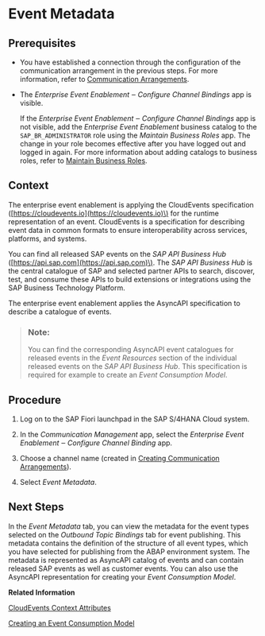<!-- loioa98b934b78b64858b23de3f8de915c45 -->

# Event Metadata



## Prerequisites

-   You have established a connection through the configuration of the communication arrangement in the previous steps. For more information, refer to [Communication Arrangements](communication-arrangements-2144420.md).

-   The *Enterprise Event Enablement ‒ Configure Channel Bindings* app is visible.

    If the *Enterprise Event Enablement ‒ Configure Channel Bindings* app is not visible, add the *Enterprise Event Enablement* business catalog to the `SAP_BR_ADMINISTRATOR` role using the *Maintain Business Roles* app. The change in your role becomes effective after you have logged out and logged in again. For more information about adding catalogs to business roles, refer to [Maintain Business Roles](maintain-business-roles-8980ad0.md).




## Context

The enterprise event enablement is applying the CloudEvents specification \([https://cloudevents.io](https://cloudevents.io)\) for the runtime representation of an event. CloudEvents is a specification for describing event data in common formats to ensure interoperability across services, platforms, and systems.

You can find all released SAP events on the *SAP API Business Hub* \([https://api.sap.com](https://api.sap.com)\). The *SAP API Business Hub* is the central catalogue of SAP and selected partner APIs to search, discover, test, and consume these APIs to build extensions or integrations using the SAP Business Technology Platform.

The enterprise event enablement applies the AsyncAPI specification to describe a catalogue of events.

> ### Note:  
> You can find the corresponding AsyncAPI event catalogues for released events in the *Event Resources* section of the individual released events on the *SAP API Business Hub*. This specification is required for example to create an *Event Consumption Model*.



## Procedure

1.  Log on to the SAP Fiori launchpad in the SAP S/4HANA Cloud system.

2.  In the *Communication Management* app, select the *Enterprise Event Enablement ‒ Configure Channel Binding* app.

3.  Choose a channel name \(created in [Creating Communication Arrangements](creating-communication-arrangements-78ababb.md)\).

4.  Select *Event Metadata*.




## Next Steps

In the *Event Metadata* tab, you can view the metadata for the event types selected on the *Outbound Topic Bindings* tab for event publishing. This metadata contains the definition of the structure of all event types, which you have selected for publishing from the ABAP environment system. The metadata is represented as AsyncAPI catalog of events and can contain released SAP events as well as customer events. You can also use the AsyncAPI representation for creating your *Event Consumption Model*.

**Related Information**  


[CloudEvents Context Attributes](cloudevents-context-attributes-823ed3e.md "Events published through the enterprise event enablement are compliant with the CloudEvents specification. Context attributes contained in events are listed in this topic.")

[Creating an Event Consumption Model](https://help.sap.com/docs/SAP_S4HANA_CLOUD/25cf71e63940453397a32dc2b7676947/ea3dbc187ccd4c16aa9d0a11af1efd47.html)

